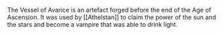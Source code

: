 The Vessel of Avarice is an artefact forged before the end of the Age of Ascension. It was used by [[Athelstan]] to claim the power of the sun and the stars and become a vampire that was able to drink light.